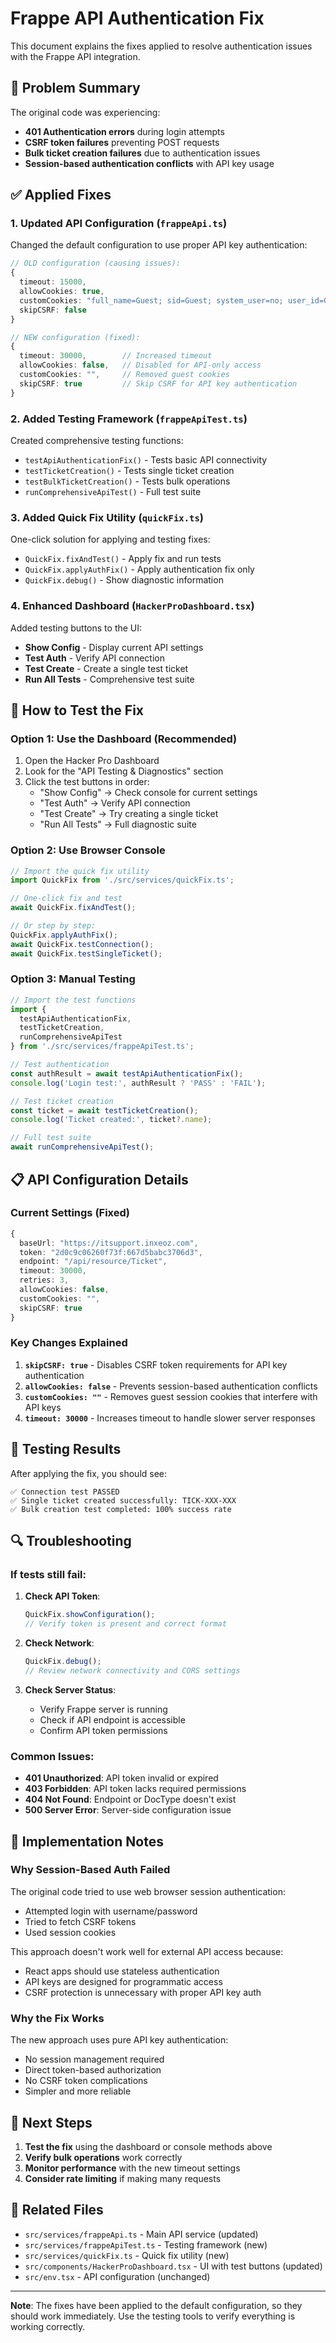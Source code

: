 # Frappe API Authentication Fix

This document explains the fixes applied to resolve authentication issues with the Frappe API integration.

## 🚨 Problem Summary

The original code was experiencing:
- **401 Authentication errors** during login attempts
- **CSRF token failures** preventing POST requests
- **Bulk ticket creation failures** due to authentication issues
- **Session-based authentication conflicts** with API key usage

## ✅ Applied Fixes

### 1. Updated API Configuration (`frappeApi.ts`)

Changed the default configuration to use proper API key authentication:

```typescript
// OLD configuration (causing issues):
{
  timeout: 15000,
  allowCookies: true,
  customCookies: "full_name=Guest; sid=Guest; system_user=no; user_id=Guest; user_lang=en",
  skipCSRF: false
}

// NEW configuration (fixed):
{
  timeout: 30000,        // Increased timeout
  allowCookies: false,   // Disabled for API-only access
  customCookies: "",     // Removed guest cookies
  skipCSRF: true         // Skip CSRF for API key authentication
}
```

### 2. Added Testing Framework (`frappeApiTest.ts`)

Created comprehensive testing functions:
- `testApiAuthenticationFix()` - Tests basic API connectivity
- `testTicketCreation()` - Tests single ticket creation
- `testBulkTicketCreation()` - Tests bulk operations
- `runComprehensiveApiTest()` - Full test suite

### 3. Added Quick Fix Utility (`quickFix.ts`)

One-click solution for applying and testing fixes:
- `QuickFix.fixAndTest()` - Apply fix and run tests
- `QuickFix.applyAuthFix()` - Apply authentication fix only
- `QuickFix.debug()` - Show diagnostic information

### 4. Enhanced Dashboard (`HackerProDashboard.tsx`)

Added testing buttons to the UI:
- **Show Config** - Display current API settings
- **Test Auth** - Verify API connection
- **Test Create** - Create a single test ticket
- **Run All Tests** - Comprehensive test suite

## 🔧 How to Test the Fix

### Option 1: Use the Dashboard (Recommended)

1. Open the Hacker Pro Dashboard
2. Look for the "API Testing & Diagnostics" section
3. Click the test buttons in order:
   - "Show Config" → Check console for current settings
   - "Test Auth" → Verify API connection
   - "Test Create" → Try creating a single ticket
   - "Run All Tests" → Full diagnostic suite

### Option 2: Use Browser Console

```javascript
// Import the quick fix utility
import QuickFix from './src/services/quickFix.ts';

// One-click fix and test
await QuickFix.fixAndTest();

// Or step by step:
QuickFix.applyAuthFix();
await QuickFix.testConnection();
await QuickFix.testSingleTicket();
```

### Option 3: Manual Testing

```javascript
// Import the test functions
import {
  testApiAuthenticationFix,
  testTicketCreation,
  runComprehensiveApiTest
} from './src/services/frappeApiTest.ts';

// Test authentication
const authResult = await testApiAuthenticationFix();
console.log('Login test:', authResult ? 'PASS' : 'FAIL');

// Test ticket creation
const ticket = await testTicketCreation();
console.log('Ticket created:', ticket?.name);

// Full test suite
await runComprehensiveApiTest();
```

## 📋 API Configuration Details

### Current Settings (Fixed)

```typescript
{
  baseUrl: "https://itsupport.inxeoz.com",
  token: "2d0c9c06260f73f:667d5babc3706d3",
  endpoint: "/api/resource/Ticket",
  timeout: 30000,
  retries: 3,
  allowCookies: false,
  customCookies: "",
  skipCSRF: true
}
```

### Key Changes Explained

1. **`skipCSRF: true`** - Disables CSRF token requirements for API key authentication
2. **`allowCookies: false`** - Prevents session-based authentication conflicts
3. **`customCookies: ""`** - Removes guest session cookies that interfere with API keys
4. **`timeout: 30000`** - Increases timeout to handle slower server responses

## 🚀 Testing Results

After applying the fix, you should see:

```
✅ Connection test PASSED
✅ Single ticket created successfully: TICK-XXX-XXX
✅ Bulk creation test completed: 100% success rate
```

## 🔍 Troubleshooting

### If tests still fail:

1. **Check API Token**:
   ```javascript
   QuickFix.showConfiguration();
   // Verify token is present and correct format
   ```

2. **Check Network**:
   ```javascript
   QuickFix.debug();
   // Review network connectivity and CORS settings
   ```

3. **Check Server Status**:
   - Verify Frappe server is running
   - Check if API endpoint is accessible
   - Confirm API token permissions

### Common Issues:

- **401 Unauthorized**: API token invalid or expired
- **403 Forbidden**: API token lacks required permissions
- **404 Not Found**: Endpoint or DocType doesn't exist
- **500 Server Error**: Server-side configuration issue

## 📝 Implementation Notes

### Why Session-Based Auth Failed

The original code tried to use web browser session authentication:
- Attempted login with username/password
- Tried to fetch CSRF tokens
- Used session cookies

This approach doesn't work well for external API access because:
- React apps should use stateless authentication
- API keys are designed for programmatic access
- CSRF protection is unnecessary with proper API key auth

### Why the Fix Works

The new approach uses pure API key authentication:
- No session management required
- Direct token-based authorization
- No CSRF token complications
- Simpler and more reliable

## 🎯 Next Steps

1. **Test the fix** using the dashboard or console methods above
2. **Verify bulk operations** work correctly
3. **Monitor performance** with the new timeout settings
4. **Consider rate limiting** if making many requests

## 🔗 Related Files

- `src/services/frappeApi.ts` - Main API service (updated)
- `src/services/frappeApiTest.ts` - Testing framework (new)
- `src/services/quickFix.ts` - Quick fix utility (new)
- `src/components/HackerProDashboard.tsx` - UI with test buttons (updated)
- `src/env.tsx` - API configuration (unchanged)

---

**Note**: The fixes have been applied to the default configuration, so they should work immediately. Use the testing tools to verify everything is working correctly.
